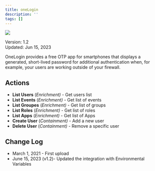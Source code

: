 ```yaml
---
title: oneLogin
description: ''
tags: []
---
```


![](/img/platform-services/automation-service/app-central/logos/onelogin.png)

Version: 1.2  
Updated: Jun 15, 2023

OneLogin provides a free OTP app for smartphones that displays a generated, short-lived password for additional authentication when, for example, your users are working outside of your firewall.

## Actions

* **List Users** (*Enrichment)* - Get users list
* **List Events** (*Enrichment)* - Get list of events
* **List Groupes** (*Enrichment)* - Get list of groups
* **List Roles** (*Enrichment)* - Get list of roles
* **List Apps** (*Enrichment)* - Get list of Apps
* **Create User** (*Containment)* - Add a new user
* **Delete User** (*Containment)* - Remove a specific user

## Change Log

* March 1, 2021 - First upload
* June 15, 2023 (v1.2)- Updated the integration with Environmental Variables
